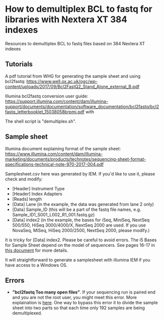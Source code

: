 # How to demultiplex BCL to fastq for libraries with Nextera XT 384 indexes

Resources to demultiplex BCL to fastq files based on 384 Nextera XT indexes


## Tutorials

A pdf tutorial from WHG for generating the sample sheet and using bcl2fastq:
https://www.well.ox.ac.uk/ogc/wp-content/uploads/2017/09/Bcl2FastQ2_Stand_Alone_external_B.pdf

Illumina bcl2fastq conversion user guide:
https://support.illumina.com/content/dam/illumina-support/documents/documentation/software_documentation/bcl2fastq/bcl2fastq_letterbooklet_15038058brpmi.pdf with

The shell script is "demultiplex.sh".

## Sample sheet

Illumina document explaining format of the sample sheet:
https://www.illumina.com/content/dam/illumina-marketing/documents/products/technotes/sequencing-sheet-format-specifications-technical-note-970-2017-004.pdf

Samplesheet.csv here was generated by IEM. If you'd like to use it, please check and modify:
* [Header] Instrument Type
* [Header] Index Adapters
* [Reads] length
* [Data] Lane (in the example, the data was generated from lane 2 only)
* [Data] Sample_ID (this will be a part of the fastq file names, e.g. Sample\_ID1\_S001\_L002_R1_001.fastq.gz)
* [Data] index2 (in the example, the bases for iSeq, MiniSeq, NextSeq 500/550, HiSeq 3000/4000/X, NextSeq 2000 are used. If you use NovaSeq, MiSeq, HiSeq 2000/2500, NextSeq 2000, please modify.)

It is tricky for [Data] index2. Please be careful to avoid errors. The i5 Bases for Sample Sheet depend on the model of sequencers. See pages 16-17 in [this document](https://support.illumina.com/content/dam/illumina-support/documents/documentation/chemistry_documentation/experiment-design/illumina-adapter-sequences-1000000002694-12.pdf) for more details.

It will straightforward to generate a samplesheet with illumina IEM if you have access to a Windows OS.


## Errors

* __"bcl2fastq Too many open files"__. If your sequencing run is paired end and you are not the root user, you might meet this error. More explaination is [here](https://erikclarke.net/2016/03/31/open-file-limits-and-bcl2fastq/). One way to bypass this error it to divide the sample sheet into two parts so that each time only 192 samples are being demultiplexed.





